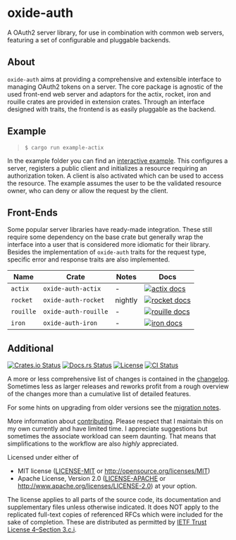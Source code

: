 # oxide-auth

A OAuth2 server library, for use in combination with common web servers,
featuring a set of configurable and pluggable backends.

## About

`oxide-auth` aims at providing a comprehensive and extensible interface to
managing OAuth2 tokens on a server. The core package is agnostic of the used
front-end web server and adaptors for the actix, rocket, iron and rouille
crates are provided in extension crates. Through an interface designed with
traits, the frontend is as easily pluggable as the backend.

## Example

> `$ cargo run example-actix`

In the example folder you can find an [interactive example]. This configures
a server, registers a public client and initializes a resource requiring an
authorization token. A client is also activated which can be used to access the
resource. The example assumes the user to be the validated resource owner, who
can deny or allow the request by the client.

## Front-Ends

Some popular server libraries have ready-made integration. These still require
some dependency on the base crate but generally wrap the interface into a user
that is considered more idiomatic for their library. Besides the implementation
of `oxide-auth` traits for the request type, specific error and response traits
are also implemented.

| Name | Crate | Notes | Docs |
|-|-|-|-|
| `actix` | `oxide-auth-actix` | - | [![actix docs](https://docs.rs/oxide-auth-actix/badge.svg)](https://docs.rs/oxide-auth-actix) |
| `rocket` | `oxide-auth-rocket` | nightly | [![rocket docs](https://docs.rs/oxide-auth-rocket/badge.svg)](https://docs.rs/oxide-auth-rocket) |
| `rouille` | `oxide-auth-rouille` | - | [![rouille docs](https://docs.rs/oxide-auth-rouille/badge.svg)](https://docs.rs/oxide-auth-rouille) |
| `iron` | `oxide-auth-iron` | - | [![iron docs](https://docs.rs/oxide-auth-iron/badge.svg)](https://docs.rs/oxide-auth-iron) |

Additional
----------
[![Crates.io Status](https://img.shields.io/crates/v/oxide-auth.svg)](https://crates.io/crates/oxide-auth)
[![Docs.rs Status](https://docs.rs/oxide-auth/badge.svg)](https://docs.rs/oxide-auth/)
[![License](https://img.shields.io/badge/license-MIT-blue.svg)](https://raw.githubusercontent.com/HeroicKatora/oxide-auth/dev-v0.4.0/docs/LICENSE)
[![CI Status](https://api.cirrus-ci.com/github/HeroicKatora/oxide-auth.svg)](https://cirrus-ci.com/github/HeroicKatora/oxide-auth)

A more or less comprehensive list of changes is contained in the
[changelog][CHANGES]. Sometimes less as larger releases and reworks profit from
a rough overview of the changes more than a cumulative list of detailed
features.

For some hints on upgrading from older versions see the [migration
notes][MIGRATION].

More information about [contributing][CONTRIBUTING]. Please respect that I
maintain this on my own currently and have limited time. I appreciate
suggestions but sometimes the associate workload can seem daunting. That means
that simplifications to the workflow are also *highly* appreciated.

Licensed under either of
 * MIT license ([LICENSE-MIT] or http://opensource.org/licenses/MIT)
 * Apache License, Version 2.0 ([LICENSE-APACHE] or http://www.apache.org/licenses/LICENSE-2.0)
at your option.

The license applies to all parts of the source code, its documentation and
supplementary files unless otherwise indicated. It does NOT apply to the
replicated full-text copies of referenced RFCs which were included for the sake
of completion. These are distributed as permitted by [IETF Trust License
4–Section 3.c.i][IETF4].

[actix]: https://crates.io/crates/actix-web
[iron]: https://crates.io/crates/iron
[rocket]: https://crates.io/crates/rocket
[rouille]: https://crates.io/crates/rouille
[interactive example]: oxide-auth-actix/examples/actix-example
[CHANGES]: Changes.md
[MIGRATION]: Migration.md
[CONTRIBUTING]: docs/CONTRIBUTING.md
[LICENSE-MIT]: docs/LICENSE-MIT
[LICENSE-APACHE]: docs/LICENSE-APACHE
[IETF4]: https://trustee.ietf.org/license-info/IETF-TLP-4.htm
